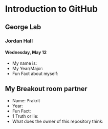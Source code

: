 # Introduction to GitHub
## George Lab
### Jordan Hall
#### Wednesday, May 12

* My name is:
* My Year/Major:
* Fun Fact about myself:

## My Breakout room partner
* Name: Prakrit
* Year:
* Fun Fact:
* 1 Truth or lie:
* What does the owner of this repository think:

